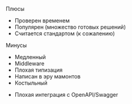<SlideLogo framework="ExpressJS" title="Плюсы и минусы"/>

<p class="text-green">Плюсы</p>


-   Проверен временем
-   Популярен (множество готовых решений)
-   Считается стандартом (к сожалению)


<p class="text-red">Минусы</p>



-   Медленный
-   Middleware
-   Плохая типизация
-   Написан в эру мамонтов
-   Костыльный

<v-clicks>

- Плохая интеграция с OpenAPI/Swagger
<!-- -   Из коробки почти ничего не имеет (микро-фреймворк)
-   Разработка заглохла -->

</v-clicks>